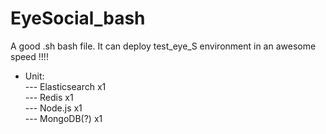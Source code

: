# EyeSocial_bash
A good .sh bash file.
It can deploy test_eye_S environment in an awesome speed !!!!

* Unit: <br>
    --- Elasticsearch x1<br>
    --- Redis x1<br>
    --- Node.js x1<br>
    --- MongoDB(?) x1
